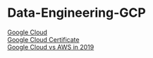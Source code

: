 # Data-Engineering-GCP
[Google Cloud](https://cloud.google.com/)\
[Google Cloud Certificate](https://cloud.google.com/certification/)\
[Google Cloud vs AWS in 2019](https://kinsta.com/blog/google-cloud-vs-aws/)
